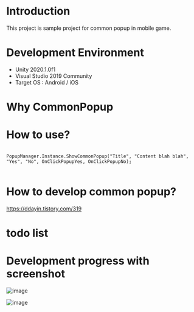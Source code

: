 # Introduction

This project is sample project for common popup in mobile game.

# Development Environment

- Unity 2020.1.0f1
- Visual Studio 2019 Community
- Target OS : Android / iOS

# Why CommonPopup

# How to use?

<pre>
<code>
PopupManager.Instance.ShowCommonPopup("Title", "Content blah blah", "Yes", "No", OnClickPopupYes, OnClickPopupNo);
</code>
</pre>

# How to develop common popup?

https://ddayin.tistory.com/319

# todo list

# Development progress with screenshot

![image](https://user-images.githubusercontent.com/29808782/93628105-f8e6e380-fa20-11ea-98f7-86ab027eded8.png)

![image](https://user-images.githubusercontent.com/29808782/93878413-ff24da80-fd14-11ea-86d2-e08add3178ce.png)


